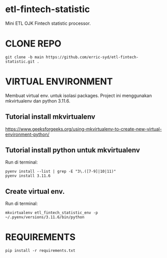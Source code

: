 # etl-fintech-statistic
Mini ETL OJK Fintech statistic processor.


# CLONE REPO
    git clone -b main https://github.com/erric-syd/etl-fintech-statistic.git .


# VIRTUAL ENVIRONMENT
Membuat virtual env. untuk isolasi packages. Project ini menggunakan mkvirtualenv dan python 3.11.6.
## Tutorial install mkvirtualenv
https://www.geeksforgeeks.org/using-mkvirtualenv-to-create-new-virtual-environment-python/
## Tutorial install python untuk mkvirtualenv
Run di terminal:

    pyenv install --list | grep -E "3\.([7-9]|10|11)"
    pyenv install 3.11.6
## Create virtual env.
Run di terminal:

    mkvirtualenv etl_fintech_statistic_env -p ~/.pyenv/versions/3.11.6/bin/python


# REQUIREMENTS
    pip install -r requirements.txt